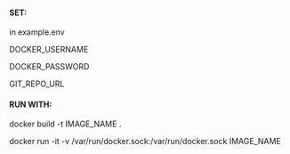 #### SET:

in example.env

DOCKER_USERNAME

DOCKER_PASSWORD

GIT_REPO_URL

#### RUN WITH:

docker build -t IMAGE_NAME .

docker run -it -v /var/run/docker.sock:/var/run/docker.sock IMAGE_NAME
